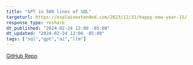 ```yaml
---
title: "GPT in 500 lines of SQL"
targeturl: https://explainextended.com/2023/12/31/happy-new-year-15/
response_type: reshare
dt_published: "2024-02-24 12:06 -05:00"
dt_updated: "2024-02-24 12:06 -05:00"
tags: ["sql","gpt","ai","llm"]
---
```


[GitHub Repo](https://github.com/quassnoi/explain-extended-2024)